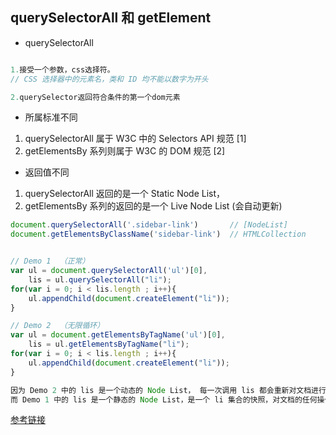 
## querySelectorAll 和 getElement

- querySelectorAll
```js

1.接受一个参数，css选择符。
// CSS 选择器中的元素名，类和 ID 均不能以数字为开头

2.querySelector返回符合条件的第一个dom元素

```

- 所属标准不同  

1. querySelectorAll 属于 W3C 中的 Selectors API 规范 [1]
2. getElementsBy 系列则属于 W3C 的 DOM 规范 [2]

- 返回值不同

1. querySelectorAll 返回的是一个 Static Node List， 
2. getElementsBy 系列的返回的是一个 Live Node List (会自动更新)

```js
document.querySelectorAll('.sidebar-link')       // [NodeList]
document.getElementsByClassName('sidebar-link')  // HTMLCollection


// Demo 1  （正常）
var ul = document.querySelectorAll('ul')[0],
    lis = ul.querySelectorAll("li");
for(var i = 0; i < lis.length ; i++){
    ul.appendChild(document.createElement("li"));
}

// Demo 2  （无限循环）
var ul = document.getElementsByTagName('ul')[0], 
    lis = ul.getElementsByTagName("li"); 
for(var i = 0; i < lis.length ; i++){
    ul.appendChild(document.createElement("li")); 
}

因为 Demo 2 中的 lis 是一个动态的 Node List， 每一次调用 lis 都会重新对文档进行查询，导致无限循环的问题。 
而 Demo 1 中的 lis 是一个静态的 Node List，是一个 li 集合的快照，对文档的任何操作都不会对其产生影响。


```


[参考链接](https://www.zhihu.com/question/24702250)